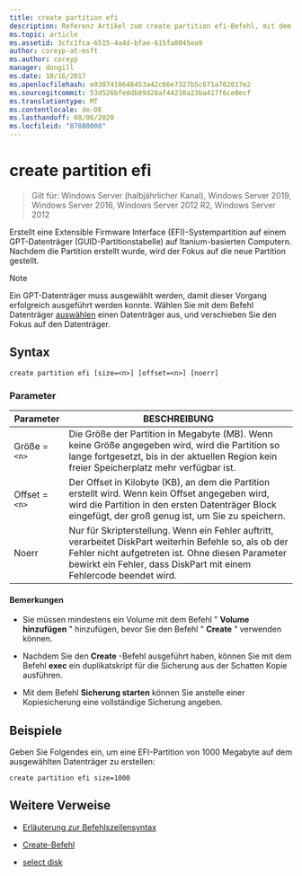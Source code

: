 ```yaml
---
title: create partition efi
description: Referenz Artikel zum create partition efi-Befehl, mit dem eine Extensible Firmware Interface (EFI)-Systempartition auf einem GPT-Datenträger (GUID-Partitionstabelle) auf Itanium-basierten Computern erstellt wird.
ms.topic: article
ms.assetid: 3cfc1fca-6515-4a4d-bfae-615fa8045ea9
author: coreyp-at-msft
ms.author: coreyp
manager: dongill
ms.date: 10/16/2017
ms.openlocfilehash: e0307410648453a42c66e7327b5c671a702017e2
ms.sourcegitcommit: 53d526bfeddb89d28af44210a23ba417f6ce0ecf
ms.translationtype: MT
ms.contentlocale: de-DE
ms.lasthandoff: 08/06/2020
ms.locfileid: "87880008"
---
```

# <a name="create-partition-efi"></a>create partition efi

> Gilt für: Windows Server (halbjährlicher Kanal), Windows Server 2019, Windows Server 2016, Windows Server 2012 R2, Windows Server 2012

Erstellt eine Extensible Firmware Interface (EFI)-Systempartition auf einem GPT-Datenträger (GUID-Partitionstabelle) auf Itanium-basierten Computern. Nachdem die Partition erstellt wurde, wird der Fokus auf die neue Partition gestellt.

>[!NOTE]
> Ein GPT-Datenträger muss ausgewählt werden, damit dieser Vorgang erfolgreich ausgeführt werden konnte. Wählen Sie mit dem Befehl Datenträger [auswählen](select-disk.md) einen Datenträger aus, und verschieben Sie den Fokus auf den Datenträger.

## <a name="syntax"></a>Syntax

```
create partition efi [size=<n>] [offset=<n>] [noerr]
```

### <a name="parameters"></a>Parameter

| Parameter | BESCHREIBUNG |
| --------- | ----------- |
| Größe =`<n>` | Die Größe der Partition in Megabyte (MB). Wenn keine Größe angegeben wird, wird die Partition so lange fortgesetzt, bis in der aktuellen Region kein freier Speicherplatz mehr verfügbar ist. |
| Offset =`<n>` | Der Offset in Kilobyte (KB), an dem die Partition erstellt wird. Wenn kein Offset angegeben wird, wird die Partition in den ersten Datenträger Block eingefügt, der groß genug ist, um Sie zu speichern. |
| Noerr | Nur für Skripterstellung. Wenn ein Fehler auftritt, verarbeitet DiskPart weiterhin Befehle so, als ob der Fehler nicht aufgetreten ist. Ohne diesen Parameter bewirkt ein Fehler, dass DiskPart mit einem Fehlercode beendet wird. |

#### <a name="remarks"></a>Bemerkungen

- Sie müssen mindestens ein Volume mit dem Befehl " **Volume hinzufügen** " hinzufügen, bevor Sie den Befehl " **Create** " verwenden können.

- Nachdem Sie den **Create** -Befehl ausgeführt haben, können Sie mit dem Befehl **exec** ein duplikatskript für die Sicherung aus der Schatten Kopie ausführen.

- Mit dem Befehl **Sicherung starten** können Sie anstelle einer Kopiesicherung eine vollständige Sicherung angeben.

## <a name="examples"></a>Beispiele

Geben Sie Folgendes ein, um eine EFI-Partition von 1000 Megabyte auf dem ausgewählten Datenträger zu erstellen:

```
create partition efi size=1000
```

## <a name="additional-references"></a>Weitere Verweise

- [Erläuterung zur Befehlszeilensyntax](command-line-syntax-key.md)

- [Create-Befehl](create.md)

- [select disk](select-disk.md)
